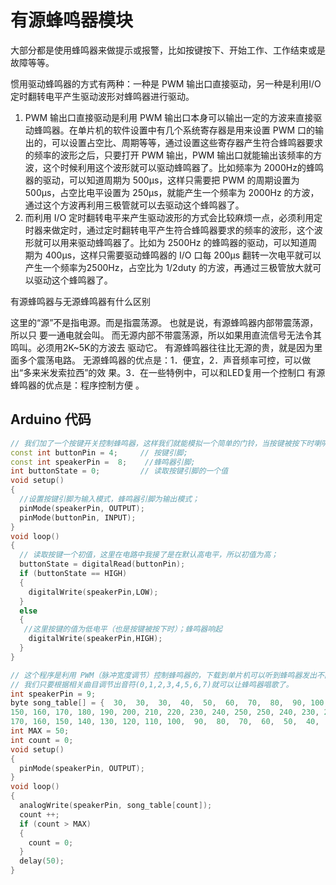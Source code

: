 # 有源蜂鸣器模块

大部分都是使用蜂鸣器来做提示或报警，比如按键按下、开始工作、工作结束或是故障等等。

惯用驱动蜂鸣器的方式有两种：一种是 PWM 输出口直接驱动，另一种是利用I/O 定时翻转电平产生驱动波形对蜂鸣器进行驱动。

1. PWM 输出口直接驱动是利用 PWM 输出口本身可以输出一定的方波来直接驱动蜂鸣器。在单片机的软件设置中有几个系统寄存器是用来设置 PWM 口的输出的，可以设置占空比、周期等等，通过设置这些寄存器产生符合蜂鸣器要求的频率的波形之后，只要打开 PWM 输出，PWM 输出口就能输出该频率的方波，这个时候利用这个波形就可以驱动蜂鸣器了。比如频率为 2000Hz的蜂鸣器的驱动，可以知道周期为 500μs，这样只需要把 PWM 的周期设置为 500μs，占空比电平设置为 250μs，就能产生一个频率为 2000Hz 的方波，通过这个方波再利用三极管就可以去驱动这个蜂鸣器了。
2. 而利用 I/O 定时翻转电平来产生驱动波形的方式会比较麻烦一点，必须利用定时器来做定时，通过定时翻转电平产生符合蜂鸣器要求的频率的波形，这个波形就可以用来驱动蜂鸣器了。比如为 2500Hz 的蜂鸣器的驱动，可以知道周期为 400μs，这样只需要驱动蜂鸣器的 I/O 口每 200μs 翻转一次电平就可以产生一个频率为2500Hz，占空比为 1/2duty 的方波，再通过三极管放大就可以驱动这个蜂鸣器了。

有源蜂鸣器与无源蜂鸣器有什么区别

这里的“源”不是指电源。而是指震荡源。 也就是说，有源蜂鸣器内部带震荡源，所以只 要一通电就会叫。 而无源内部不带震荡源，所以如果用直流信号无法令其鸣叫。必须用2K~5K的方波去 驱动它。 有源蜂鸣器往往比无源的贵，就是因为里面多个震荡电路。 无源蜂鸣器的优点是：1．便宜，2．声音频率可控，可以做出“多来米发索拉西”的效 果。3．在一些特例中，可以和LED复用一个控制口 有源蜂鸣器的优点是：程序控制方便 。

## Arduino 代码

```cpp
// 我们加了一个按键开关控制蜂鸣器，这样我们就能模拟一个简单的门铃，当按键被按下时喇叭就可以发出响声了。
const int buttonPin = 4;     // 按键引脚; 
const int speakerPin =  8;    //蜂鸣器引脚; 
int buttonState = 0;         // 读取按键引脚的一个值 
void setup() 
{ 
  //设置按键引脚为输入模式，蜂鸣器引脚为输出模式； 
  pinMode(speakerPin, OUTPUT);       
  pinMode(buttonPin, INPUT);      
} 
void loop()
{ 
  // 读取按键一个初值，这里在电路中我接了是在默认高电平，所以初值为高； 
  buttonState = digitalRead(buttonPin); 
  if (buttonState == HIGH) 
  {     
    digitalWrite(speakerPin,LOW);
  }  
  else 
  { 
   //这里按键的值为低电平（也是按键被按下时）；蜂鸣器响起 
    digitalWrite(speakerPin,HIGH); 
  } 
}
```

```cpp
// 这个程序是利用 PWM（脉冲宽度调节）控制蜂鸣器的，下载到单片机可以听到蜂鸣器发出不同的音调，
// 我们只要根据相关曲目调节出音符(0,1,2,3,4,5,6,7)就可以让蜂鸣器唱歌了。
int speakerPin = 9; 
byte song_table[] = {  30,  30,  30,  40,  50,  60,  70,  80,  90, 100,110, 120, 130, 140, 
150, 160, 170, 180, 190, 200, 210, 220, 230, 240, 250, 250, 240, 230, 220, 210, 200, 190, 180, 
170, 160, 150, 140, 130, 120, 110, 100,  90,  80,  70,  60,  50,  40,  30,  30,  30 }; 
int MAX = 50; 
int count = 0; 
void setup()
{
  pinMode(speakerPin, OUTPUT); 
} 
void loop() 
{ 
  analogWrite(speakerPin, song_table[count]); 
  count ++; 
  if (count > MAX)
  { 
    count = 0; 
  } 
  delay(50); 
}
```



